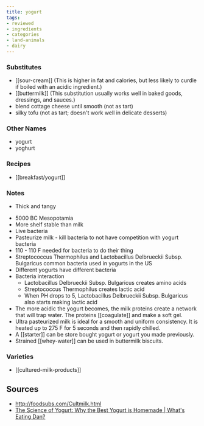 ```yaml
---
title: yogurt
tags:
- reviewed
- ingredients
- categories
- land-animals
- dairy
---
```


### Substitutes
* [[sour-cream]] (This is higher in fat and calories, but less likely to curdle if boiled with an acidic ingredient.)
* [[buttermilk]] (This substitution usually works well in baked goods, dressings, and sauces.)
* blend cottage cheese until smooth (not as tart)
* silky tofu (not as tart; doesn't work well in delicate desserts)

### Other Names
* yogurt
* yoghurt

### Recipes
* [[breakfast/yogurt]]

### Notes
- Thick and tangy
* 5000 BC Mesopotamia
* More shelf stable than milk
* Live bacteria 
* Pasteurize milk - kill bacteria to not have competition with yogurt bacteria
* 110 - 110 F needed for bacteria to do their thing
* Streptococcus Thermophilus and Lactobacillus Delbrueckii Subsp. Bulgaricus common bacteria used in yogurts in the US
* Different yogurts have different bacteria
* Bacteria interaction
	* Lactobacillus Delbrueckii Subsp. Bulgaricus creates amino acids
	* Streptococcus Thermophilus creates lactic acid
	* When PH drops to 5, Lactobacillus Delbrueckii Subsp. Bulgaricus also starts making lactic acid
* The more acidic the yogurt becomes, the milk proteins create a network that will trap water. The proteins [[coagulate]] and make a soft gel.
* Ultra pasteurized milk is ideal for a smooth and uniform consistency. It is heated up to 275 F for 5 seconds and then rapidly chilled.
* A [[starter]] can be store bought yogurt or yogurt you made previously.
* Strained [[whey-water]] can be used in buttermilk biscuits. 

### Varieties
* [[cultured-milk-products]]

## Sources 
* http://foodsubs.com/Cultmilk.html
* [The Science of Yogurt: Why the Best Yogurt is Homemade | What's Eating Dan?](https://www.youtube.com/watch?v=fqvouttKjZ0)